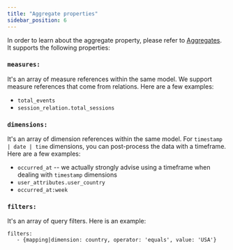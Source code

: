 ```yaml
---
title: "Aggregate properties"
sidebar_position: 6
---
```

In order to learn about the aggregate property, please refer to [Aggregates](doc:aggregates). It supports the following properties:

### `measures:`
It's an array of measure references within the same model. We support measure references that come from relations. Here are a few examples:

- `total_events`
- `session_relation.total_sessions`

### `dimensions:`
It's an array of dimension references within the same model. For `timestamp | date | time` dimensions, you can post-process the data with a timeframe. Here are a few examples:

- `occurred_at` -- we actually strongly advise using a timeframe when dealing with `timestamp` dimensions
- `user_attributes.user_country`
- `occurred_at:week`

### `filters:`
It's an array of query filters. Here is an example:

```
filters:
   - {mapping|dimension: country, operator: 'equals', value: 'USA'}
```